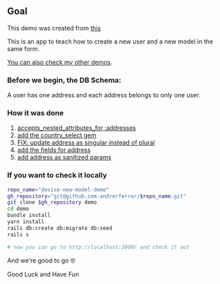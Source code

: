 ## Goal

This demo was created from [this](https://github.com/andrerferrer/devise-nested-model-demo#goal)

This is an app to teach how to create a new user and a new model in the same form.

[You can also check my other demos](https://github.com/andrerferrer/dedemos/blob/master/README.md#ded%C3%A9mos).

### Before we begin, the DB Schema:

A user has one address and each address belongs to only one user.

### How it was done

1. [accepts_nested_attributes_for :addresses](https://github.com/andrerferrer/devise-new-model-demo/commit/c885cae354c519967895104b5a13321604bffa49)
1. [add the country_select gem](https://github.com/andrerferrer/devise-new-model-demo/commit/4f79db674daad783669b60563757996607256025)
1. [FIX: update address as singular instead of plural](https://github.com/andrerferrer/devise-new-model-demo/commit/9818710ea6e3e46d2c2096f62e7d81a32b4012bc)
1. [add the fields for address](https://github.com/andrerferrer/devise-new-model-demo/commit/6f8eda7f5d3eaada0b114272474838ddad91b2cc)
1. [add address as sanitized params](https://github.com/andrerferrer/devise-new-model-demo/commit/0b6b013a9695f69324e7cb36cef0c8033f37f72d)

### If you want to check it locally
```sh
repo_name="devise-new-model-demo"
gh_repository="git@github.com:andrerferrer/$repo_name.git"
git clone $gh_repository demo
cd demo
bundle install
yarn install
rails db:create db:migrate db:seed
rails s

# now you can go to http://localhost:3000/ and check it out
```


And we're good to go 🤓

Good Luck and Have Fun


